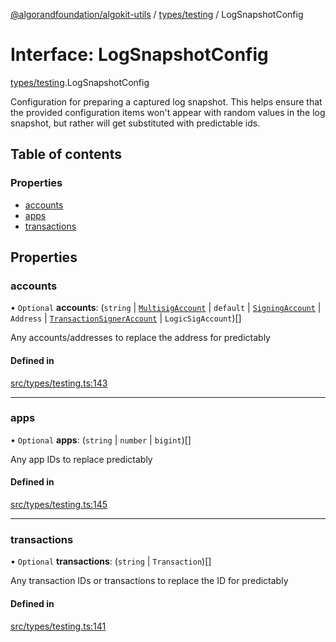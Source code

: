 [@algorandfoundation/algokit-utils](../README.md) / [types/testing](../modules/types_testing.md) / LogSnapshotConfig

# Interface: LogSnapshotConfig

[types/testing](../modules/types_testing.md).LogSnapshotConfig

Configuration for preparing a captured log snapshot.
This helps ensure that the provided configuration items won't appear
 with random values in the log snapshot, but rather will get substituted with predictable ids.

## Table of contents

### Properties

- [accounts](types_testing.LogSnapshotConfig.md#accounts)
- [apps](types_testing.LogSnapshotConfig.md#apps)
- [transactions](types_testing.LogSnapshotConfig.md#transactions)

## Properties

### accounts

• `Optional` **accounts**: (`string` \| [`MultisigAccount`](../classes/types_account.MultisigAccount.md) \| `default` \| [`SigningAccount`](../classes/types_account.SigningAccount.md) \| `Address` \| [`TransactionSignerAccount`](types_account.TransactionSignerAccount.md) \| `LogicSigAccount`)[]

Any accounts/addresses to replace the address for predictably

#### Defined in

[src/types/testing.ts:143](https://github.com/algorandfoundation/algokit-utils-ts/blob/main/src/types/testing.ts#L143)

___

### apps

• `Optional` **apps**: (`string` \| `number` \| `bigint`)[]

Any app IDs to replace predictably

#### Defined in

[src/types/testing.ts:145](https://github.com/algorandfoundation/algokit-utils-ts/blob/main/src/types/testing.ts#L145)

___

### transactions

• `Optional` **transactions**: (`string` \| `Transaction`)[]

Any transaction IDs or transactions to replace the ID for predictably

#### Defined in

[src/types/testing.ts:141](https://github.com/algorandfoundation/algokit-utils-ts/blob/main/src/types/testing.ts#L141)
